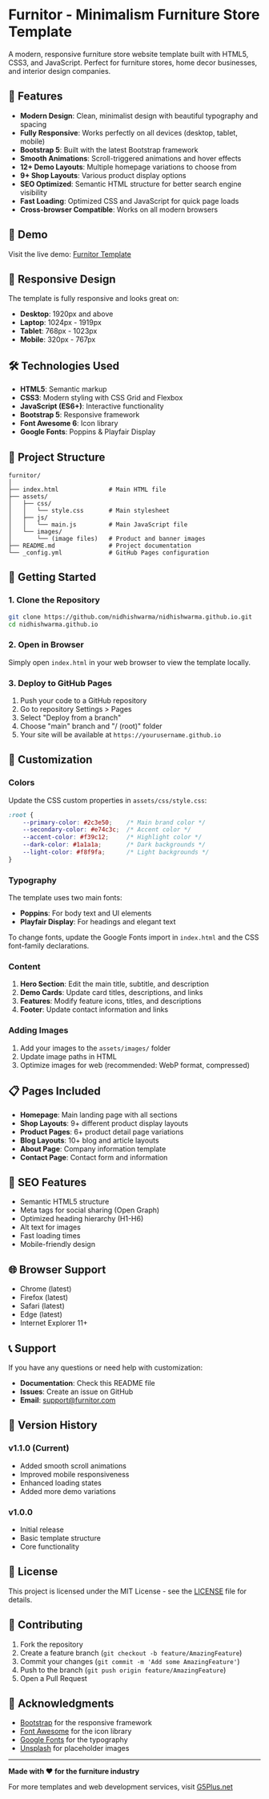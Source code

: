# Furnitor - Minimalism Furniture Store Template

A modern, responsive furniture store website template built with HTML5, CSS3, and JavaScript. Perfect for furniture stores, home decor businesses, and interior design companies.

## 🌟 Features

- **Modern Design**: Clean, minimalist design with beautiful typography and spacing
- **Fully Responsive**: Works perfectly on all devices (desktop, tablet, mobile)
- **Bootstrap 5**: Built with the latest Bootstrap framework
- **Smooth Animations**: Scroll-triggered animations and hover effects
- **12+ Demo Layouts**: Multiple homepage variations to choose from
- **9+ Shop Layouts**: Various product display options
- **SEO Optimized**: Semantic HTML structure for better search engine visibility
- **Fast Loading**: Optimized CSS and JavaScript for quick page loads
- **Cross-browser Compatible**: Works on all modern browsers

## 🚀 Demo

Visit the live demo: [Furnitor Template](https://nidhishwarma.github.io)

## 📱 Responsive Design

The template is fully responsive and looks great on:
- **Desktop**: 1920px and above
- **Laptop**: 1024px - 1919px
- **Tablet**: 768px - 1023px
- **Mobile**: 320px - 767px

## 🛠️ Technologies Used

- **HTML5**: Semantic markup
- **CSS3**: Modern styling with CSS Grid and Flexbox
- **JavaScript (ES6+)**: Interactive functionality
- **Bootstrap 5**: Responsive framework
- **Font Awesome 6**: Icon library
- **Google Fonts**: Poppins & Playfair Display

## 📁 Project Structure

```
furnitor/
│
├── index.html              # Main HTML file
├── assets/
│   ├── css/
│   │   └── style.css       # Main stylesheet
│   ├── js/
│   │   └── main.js         # Main JavaScript file
│   └── images/
│       └── (image files)   # Product and banner images
├── README.md               # Project documentation
└── _config.yml             # GitHub Pages configuration
```

## 🚀 Getting Started

### 1. Clone the Repository

```bash
git clone https://github.com/nidhishwarma/nidhishwarma.github.io.git
cd nidhishwarma.github.io
```

### 2. Open in Browser

Simply open `index.html` in your web browser to view the template locally.

### 3. Deploy to GitHub Pages

1. Push your code to a GitHub repository
2. Go to repository Settings > Pages
3. Select "Deploy from a branch"
4. Choose "main" branch and "/ (root)" folder
5. Your site will be available at `https://yourusername.github.io`

## 🎨 Customization

### Colors

Update the CSS custom properties in `assets/css/style.css`:

```css
:root {
    --primary-color: #2c3e50;    /* Main brand color */
    --secondary-color: #e74c3c;  /* Accent color */
    --accent-color: #f39c12;     /* Highlight color */
    --dark-color: #1a1a1a;       /* Dark backgrounds */
    --light-color: #f8f9fa;      /* Light backgrounds */
}
```

### Typography

The template uses two main fonts:
- **Poppins**: For body text and UI elements
- **Playfair Display**: For headings and elegant text

To change fonts, update the Google Fonts import in `index.html` and the CSS font-family declarations.

### Content

1. **Hero Section**: Edit the main title, subtitle, and description
2. **Demo Cards**: Update card titles, descriptions, and links
3. **Features**: Modify feature icons, titles, and descriptions
4. **Footer**: Update contact information and links

### Adding Images

1. Add your images to the `assets/images/` folder
2. Update image paths in HTML
3. Optimize images for web (recommended: WebP format, compressed)

## 📋 Pages Included

- **Homepage**: Main landing page with all sections
- **Shop Layouts**: 9+ different product display layouts
- **Product Pages**: 6+ product detail page variations
- **Blog Layouts**: 10+ blog and article layouts
- **About Page**: Company information template
- **Contact Page**: Contact form and information

## 🎯 SEO Features

- Semantic HTML5 structure
- Meta tags for social sharing (Open Graph)
- Optimized heading hierarchy (H1-H6)
- Alt text for images
- Fast loading times
- Mobile-friendly design

## 🌐 Browser Support

- Chrome (latest)
- Firefox (latest)
- Safari (latest)
- Edge (latest)
- Internet Explorer 11+

## 📞 Support

If you have any questions or need help with customization:

- **Documentation**: Check this README file
- **Issues**: Create an issue on GitHub
- **Email**: support@furnitor.com

## 🔄 Version History

### v1.1.0 (Current)
- Added smooth scroll animations
- Improved mobile responsiveness
- Enhanced loading states
- Added more demo variations

### v1.0.0
- Initial release
- Basic template structure
- Core functionality

## 📄 License

This project is licensed under the MIT License - see the [LICENSE](LICENSE) file for details.

## 🤝 Contributing

1. Fork the repository
2. Create a feature branch (`git checkout -b feature/AmazingFeature`)
3. Commit your changes (`git commit -m 'Add some AmazingFeature'`)
4. Push to the branch (`git push origin feature/AmazingFeature`)
5. Open a Pull Request

## 🙏 Acknowledgments

- [Bootstrap](https://getbootstrap.com/) for the responsive framework
- [Font Awesome](https://fontawesome.com/) for the icon library
- [Google Fonts](https://fonts.google.com/) for the typography
- [Unsplash](https://unsplash.com/) for placeholder images

---

**Made with ❤️ for the furniture industry**

For more templates and web development services, visit [G5Plus.net](https://g5plus.net) 